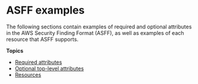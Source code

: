 # ASFF examples<a name="securityhub-findings-format-attributes"></a>

The following sections contain examples of required and optional attributes in the AWS Security Finding Format \(ASFF\), as well as examples of each resource that ASFF supports\.

**Topics**
+ [Required attributes](asff-required-attributes.md)
+ [Optional top\-level attributes](asff-top-level-attributes.md)
+ [Resources](asff-resources.md)